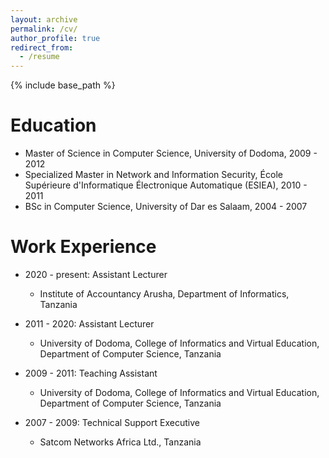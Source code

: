 ```yaml
---
layout: archive
permalink: /cv/
author_profile: true
redirect_from:
  - /resume
---
```


{% include base_path %}

Education
======
* Master of Science in Computer Science, University of Dodoma, 2009 - 2012
* Specialized Master in Network and Information Security, École Supérieure d'Informatique Électronique Automatique (ESIEA), 2010 - 2011
* BSc in Computer Science, University of Dar es Salaam, 2004 - 2007

Work Experience
======
* 2020 - present: Assistant Lecturer
  * Institute of Accountancy Arusha, Department of Informatics, Tanzania

* 2011 - 2020: Assistant Lecturer
  * University of Dodoma, College of Informatics and Virtual Education, Department of Computer Science, Tanzania

* 2009 - 2011: Teaching Assistant
  * University of Dodoma, College of Informatics and Virtual Education, Department of Computer Science, Tanzania

* 2007 - 2009: Technical Support Executive
  * Satcom Networks Africa Ltd., Tanzania



